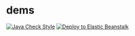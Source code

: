 # dems
[![Java Check Style](https://github.com/mugunthankumar-erpl/dems/actions/workflows/checkstyle.yml/badge.svg)](https://github.com/mugunthankumar-erpl/dems/actions/workflows/checkstyle.yml) [![Deploy to Elastic Beanstalk](https://github.com/mugunthankumar-erpl/dems/actions/workflows/deploy.yml/badge.svg)](https://github.com/mugunthankumar-erpl/dems/actions/workflows/deploy.yml)
